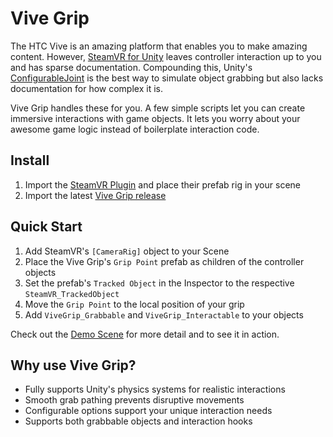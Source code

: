 # Vive Grip

The HTC Vive is an amazing platform that enables you to make amazing content. However, [SteamVR for Unity](https://www.assetstore.unity3d.com/en/#!/content/32647) leaves controller interaction up to you and has sparse documentation. Compounding this, Unity's [ConfigurableJoint](http://docs.unity3d.com/Manual/class-ConfigurableJoint.html) is the best way to simulate object grabbing but also lacks documentation for how complex it is.

Vive Grip handles these for you. A few simple scripts let you can create immersive interactions with game objects. It lets you worry about your awesome game logic instead of boilerplate interaction code.

## Install

1. Import the [SteamVR Plugin](https://www.assetstore.unity3d.com/en/#!/content/32647) and place their prefab rig in your scene
2. Import the latest [Vive Grip release](https://github.com/JScott/ViveGrip/releases/latest)

## Quick Start

1. Add SteamVR's `[CameraRig]` object to your Scene
2. Place the Vive Grip's `Grip Point` prefab as children of the controller objects
3. Set the prefab's `Tracked Object` in the Inspector to the respective `SteamVR_TrackedObject`
4. Move the `Grip Point` to the local position of your grip
5. Add `ViveGrip_Grabbable` and `ViveGrip_Interactable` to your objects

Check out the [Demo Scene](Examples) for more detail and to see it in action.

## Why use Vive Grip?

- Fully supports Unity's physics systems for realistic interactions
- Smooth grab pathing prevents disruptive movements
- Configurable options support your unique interaction needs
- Supports both grabbable objects and interaction hooks
